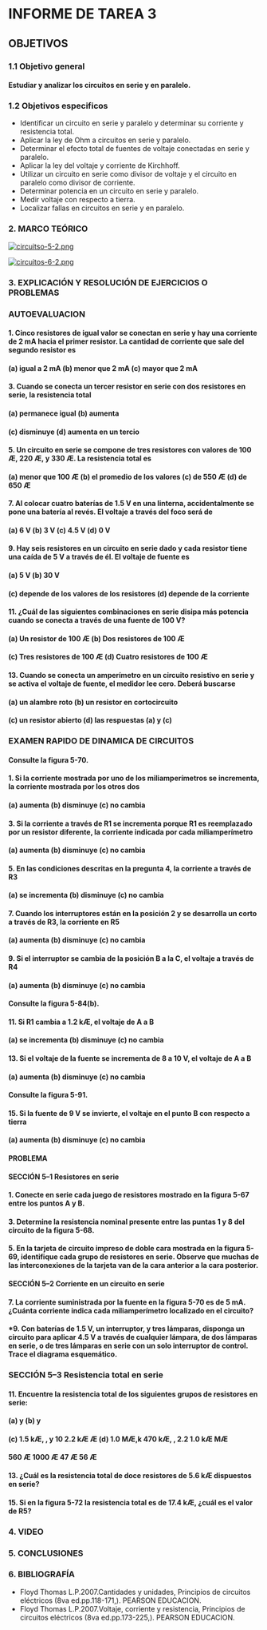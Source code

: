 # INFORME DE TAREA 3
## OBJETIVOS
### 1.1 Objetivo general
#### Estudiar y analizar los circuitos en serie y en paralelo.
### 1.2 Objetivos especificos
- Identificar un circuito en serie y paralelo y determinar su corriente y resistencia total.
- Aplicar la ley de Ohm a circuitos en serie y paralelo.
- Determinar el efecto total de fuentes de voltaje conectadas en serie y paralelo.
- Aplicar la ley del voltaje y corriente de Kirchhoff.
- Utilizar un circuito en serie como divisor de voltaje y el circuito en paralelo como divisor de corriente.
- Determinar potencia en un circuito en serie y paralelo.
- Medir voltaje con respecto a tierra.
- Localizar fallas en circuitos en serie y en paralelo.

### 2. MARCO TEÓRICO
[![circuitso-5-2.png](https://i.postimg.cc/8cJgzZPz/circuitso-5-2.png)](https://postimg.cc/7JkWBM2F)

[![circuitos-6-2.png](https://i.postimg.cc/tgNvPJq6/circuitos-6-2.png)](https://postimg.cc/1g4K19NR)

### 3. EXPLICACIÓN Y RESOLUCIÓN DE EJERCICIOS O PROBLEMAS
### AUTOEVALUACION
#### 1. Cinco resistores de igual valor se conectan en serie y hay una corriente de 2 mA hacia el primer resistor. La cantidad de corriente que sale del segundo resistor es
#### (a) igual a 2 mA (b) menor que 2 mA (c) mayor que 2 mA
#### 3. Cuando se conecta un tercer resistor en serie con dos resistores en serie, la resistencia total
#### (a) permanece igual (b) aumenta
#### (c) disminuye (d) aumenta en un tercio
#### 5. Un circuito en serie se compone de tres resistores con valores de 100 Æ, 220 Æ, y 330 Æ. La resistencia total es
#### (a) menor que 100 Æ (b) el promedio de los valores (c) de 550 Æ (d) de 650 Æ
#### 7. Al colocar cuatro baterías de 1.5 V en una linterna, accidentalmente se pone una batería al revés. El voltaje a través del foco será de
#### (a) 6 V (b) 3 V (c) 4.5 V (d) 0 V
#### 9. Hay seis resistores en un circuito en serie dado y cada resistor tiene una caída de 5 V a través de él. El voltaje de fuente es
#### (a) 5 V (b) 30 V
#### (c) depende de los valores de los resistores (d) depende de la corriente
#### 11. ¿Cuál de las siguientes combinaciones en serie disipa más potencia cuando se conecta a través de una fuente de 100 V?
#### (a) Un resistor de 100 Æ (b) Dos resistores de 100 Æ
#### (c) Tres resistores de 100 Æ (d) Cuatro resistores de 100 Æ
#### 13. Cuando se conecta un amperímetro en un circuito resistivo en serie y se activa el voltaje de fuente, el medidor lee cero. Deberá buscarse
#### (a) un alambre roto (b) un resistor en cortocircuito
#### (c) un resistor abierto (d) las respuestas (a) y (c)
### EXAMEN RAPIDO DE DINAMICA DE CIRCUITOS
#### Consulte la figura 5-70.
#### 1. Si la corriente mostrada por uno de los miliamperímetros se incrementa, la corriente mostrada por los otros dos
#### (a) aumenta (b) disminuye (c) no cambia
#### 3. Si la corriente a través de R1 se incrementa porque R1 es reemplazado por un resistor diferente, la corriente indicada por cada miliamperímetro
#### (a) aumenta (b) disminuye (c) no cambia
#### 5. En las condiciones descritas en la pregunta 4, la corriente a través de R3
#### (a) se incrementa (b) disminuye (c) no cambia
#### 7. Cuando los interruptores están en la posición 2 y se desarrolla un corto a través de R3, la corriente en R5
#### (a) aumenta (b) disminuye (c) no cambia
#### 9. Si el interruptor se cambia de la posición B a la C, el voltaje a través de R4
#### (a) aumenta (b) disminuye (c) no cambia
#### Consulte la figura 5-84(b).
#### 11. Si R1 cambia a 1.2 kÆ, el voltaje de A a B
#### (a) se incrementa (b) disminuye (c) no cambia
#### 13. Si el voltaje de la fuente se incrementa de 8 a 10 V, el voltaje de A a B
#### (a) aumenta (b) disminuye (c) no cambia
#### Consulte la figura 5-91.
#### 15. Si la fuente de 9 V se invierte, el voltaje en el punto B con respecto a tierra
#### (a) aumenta (b) disminuye (c) no cambia
#### PROBLEMA
#### SECCIÓN 5–1 Resistores en serie
#### 1. Conecte en serie cada juego de resistores mostrado en la figura 5-67 entre los puntos A y B.
#### 3. Determine la resistencia nominal presente entre las puntas 1 y 8 del circuito de la figura 5-68.
#### 5. En la tarjeta de circuito impreso de doble cara mostrada en la figura 5-69, identifique cada grupo de resistores en serie. Observe que muchas de las interconexiones de la tarjeta van de la cara anterior a la cara posterior.
#### SECCIÓN 5–2 Corriente en un circuito en serie
#### 7. La corriente suministrada por la fuente en la figura 5-70 es de 5 mA. ¿Cuánta corriente indica cada miliamperímetro localizado en el circuito?
#### *9. Con baterías de 1.5 V, un interruptor, y tres lámparas, disponga un circuito para aplicar 4.5 V a través de cualquier lámpara, de dos lámparas en serie, o de tres lámparas en serie con un solo interruptor de control. Trace el diagrama esquemático.
### SECCIÓN 5–3 Resistencia total en serie
#### 11. Encuentre la resistencia total de los siguientes grupos de resistores en serie:
#### (a) y (b) y
#### (c) 1.5 kÆ, , y 10 2.2 kÆ Æ (d) 1.0 MÆ,k 470 kÆ, , 2.2 1.0 kÆ MÆ
#### 560 Æ 1000 Æ 47 Æ 56 Æ
#### 13. ¿Cuál es la resistencia total de doce resistores de 5.6 kÆ dispuestos en serie?
#### 15. Si en la figura 5-72 la resistencia total es de 17.4 kÆ, ¿cuál es el valor de R5?
### 4. VIDEO
### 5. CONCLUSIONES
### 6. BIBLIOGRAFÍA
- Floyd Thomas L.P.2007.Cantidades y unidades, Principios de circuitos eléctricos (8va ed.pp.118-171,). PEARSON EDUCACION.
- Floyd Thomas L.P.2007.Voltaje, corriente y resistencia, Principios de circuitos eléctricos (8va ed.pp.173-225,). PEARSON EDUCACION.
